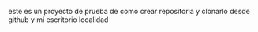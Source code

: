 este es un proyecto de prueba de como crear repositoria y clonarlo desde github y mi escritorio localidad

